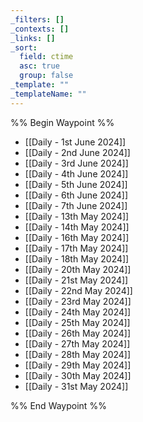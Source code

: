 ```yaml
---
_filters: []
_contexts: []
_links: []
_sort:
  field: ctime
  asc: true
  group: false
_template: ""
_templateName: ""
---
```

%% Begin Waypoint %%
- [[Daily - 1st June 2024]]
- [[Daily - 2nd June 2024]]
- [[Daily - 3rd June 2024]]
- [[Daily - 4th June 2024]]
- [[Daily - 5th June 2024]]
- [[Daily - 6th June 2024]]
- [[Daily - 7th June 2024]]
- [[Daily - 13th May 2024]]
- [[Daily - 14th May 2024]]
- [[Daily - 16th May 2024]]
- [[Daily - 17th May 2024]]
- [[Daily - 18th May 2024]]
- [[Daily - 20th May 2024]]
- [[Daily - 21st May 2024]]
- [[Daily - 22nd May 2024]]
- [[Daily - 23rd May 2024]]
- [[Daily - 24th May 2024]]
- [[Daily - 25th May 2024]]
- [[Daily - 26th May 2024]]
- [[Daily - 27th May 2024]]
- [[Daily - 28th May 2024]]
- [[Daily - 29th May 2024]]
- [[Daily - 30th May 2024]]
- [[Daily - 31st May 2024]]

%% End Waypoint %%